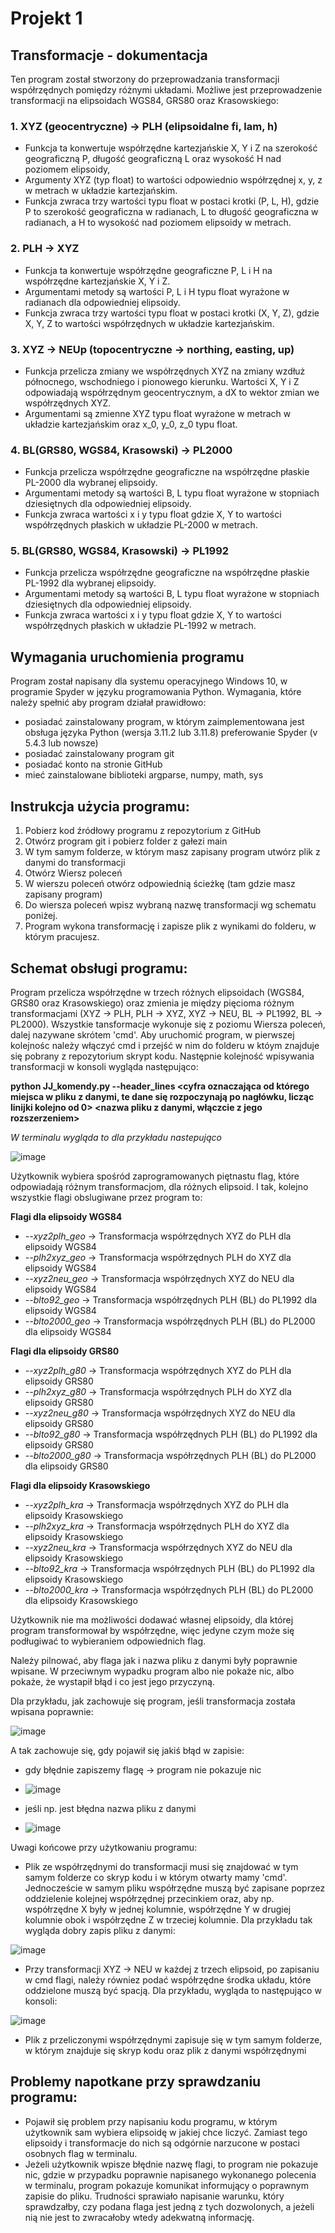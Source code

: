 # Projekt 1

## Transformacje - dokumentacja

Ten program został stworzony do przeprowadzania transformacji współrzędnych pomiędzy różnymi układami. 
Możliwe jest przeprowadzenie transformacji na elipsoidach WGS84, GRS80 oraz Krasowskiego:

### 1. XYZ (geocentryczne) -> PLH (elipsoidalne fi, lam, h)
-  Funkcja ta konwertuje współrzędne kartezjańskie X, Y i Z na szerokość geograficzną P, długość geograficzną L oraz wysokość H nad poziomem elipsoidy,
- Argumenty XYZ (typ float) to wartości odpowiednio współrzędnej x, y, z w metrach w układzie kartezjańskim. 
- Funkcja zwraca trzy wartości typu float w postaci krotki (P, L, H), gdzie P to szerokość geograficzna w radianach, L to długość geograficzna w radianach, a H to wysokość nad poziomem elipsoidy w metrach.

### 2. PLH -> XYZ
- Funkcja ta konwertuje współrzędne geograficzne P, L i H na współrzędne kartezjańskie X, Y i Z. 
- Argumentami metody są wartości P, L i H typu float wyrażone w radianach dla odpowiedniej elipsoidy.
- Funkcja zwraca trzy wartości typu float w postaci krotki (X, Y, Z), gdzie X, Y, Z to wartości współrzędnych w układzie kartezjańskim.

### 3. XYZ -> NEUp (topocentryczne -> northing, easting, up)
- Funkcja przelicza zmiany we współrzędnych XYZ na zmiany wzdłuż północnego, wschodniego i pionowego kierunku. Wartości X, Y i Z odpowiadają współrzędnym geocentrycznym, a dX to wektor zmian we współrzędnych XYZ.
- Argumentami są zmienne XYZ typu float wyrażone w metrach w układzie kartezjańskim oraz x_0, y_0, z_0 typu float.

### 4. BL(GRS80, WGS84, Krasowski) -> PL2000
- Funkcja przelicza współrzędne geograficzne na współrzędne płaskie PL-2000 dla wybranej elipsoidy.
- Argumentami metody są wartości B, L typu float wyrażone w stopniach dziesiętnych dla odpowiedniej elipsoidy.
- Funkcja zwraca wartości x i y typu float gdzie X, Y to wartości współrzędnych płaskich w układzie PL-2000 w metrach.

### 5. BL(GRS80, WGS84, Krasowski) -> PL1992
- Funkcja przelicza współrzędne geograficzne na współrzędne płaskie PL-1992 dla wybranej elipsoidy.
- Argumentami metody są wartości B, L typu float wyrażone w stopniach dziesiętnych dla odpowiedniej elipsoidy.
- Funkcja zwraca wartości x i y typu float gdzie X, Y to wartości współrzędnych płaskich w układzie PL-1992 w metrach.

  
## Wymagania uruchomienia programu  
Program został napisany dla systemu operacyjnego Windows 10, w programie Spyder w języku programowania Python. Wymagania, które należy spełnić aby program działał prawidłowo:
- posiadać zainstalowany program, w którym zaimplementowana jest obsługa języka Python (wersja 3.11.2 lub 3.11.8) preferowanie Spyder (v 5.4.3 lub nowsze)
 - posiadać zainstalowany program git 
- posiadać konto na stronie GitHub
- mieć zainstalowane biblioteki argparse, numpy, math, sys

  

## Instrukcja użycia programu:
1.	Pobierz kod źródłowy programu z repozytorium z GitHub
2.	Otwórz program git i pobierz folder z gałezi main
3.	W tym samym folderze, w którym masz zapisany program utwórz plik z danymi do transformacji
4.	Otwórz Wiersz poleceń
5.	W wierszu poleceń otwórz odpowiednią ścieżkę (tam gdzie masz zapisany program)
6.	Do wiersza poleceń wpisz wybraną nazwę transformacji wg schematu poniżej.
7.	Program wykona transformację i zapisze plik z wynikami do folderu, w którym pracujesz.



## Schemat obsługi programu:

Program przelicza współrzędne w trzech różnych elipsoidach (WGS84, GRS80 oraz Krasowskiego) oraz zmienia je między pięcioma różnym transformacjami (XYZ -> PLH, PLH -> XYZ, XYZ -> NEU, BL -> PL1992, BL -> PL2000). Wszystkie tansformacje wykonuje się z poziomu Wiersza poleceń, dalej nazywane skrótem 'cmd'. Aby uruchomić program, w pierwszej kolejnośc należy włączyć cmd i przejść w nim do folderu w któym znajduje się pobrany z repozytorium skrypt kodu. Następnie kolejność wpisywania transformacji w konsoli wygląda następująco:


**python JJ_komendy.py --header_lines <cyfra oznaczająca od którego miejsca w pliku z danymi, te dane się rozpoczynają po nagłówku, licząc linijki kolejno od 0>  <flaga transformacji> <nazwa pliku z danymi, włączcie z jego rozszerzeniem>**


*W terminalu wygląda to dla przykładu nastepująco*

![image](https://github.com/JulaSobczyk/JJ_projekt_repository/assets/166397896/70362744-6c41-4e94-8cd6-279a7ab87deb)

Użytkownik wybiera spośród zaprogramowanych piętnastu flag, które odpowiadają różnym transformacjom, dla różnych elipsoid. I tak, kolejno wszystkie flagi obslugiwane przez program to:

**Flagi dla elipsoidy WGS84**
- *--xyz2plh_geo* -> Transformacja współrzędnych XYZ do PLH dla elipsoidy WGS84
- *--plh2xyz_geo* -> Transformacja współrzędnych PLH do XYZ dla elipsoidy WGS84
- *--xyz2neu_geo* -> Transformacja współrzędnych XYZ do NEU dla elipsoidy WGS84
- *--blto92_geo* -> Transformacja współrzędnych PLH (BL) do PL1992 dla elipsoidy WGS84
- *--blto2000_geo* -> Transformacja współrzędnych PLH (BL) do PL2000 dla elipsoidy WGS84

**Flagi dla elipsoidy GRS80** 
- *--xyz2plh_g80* -> Transformacja współrzędnych XYZ do PLH dla elipsoidy GRS80
- *--plh2xyz_g80* -> Transformacja współrzędnych PLH do XYZ dla elipsoidy GRS80
- *--xyz2neu_g80* -> Transformacja współrzędnych XYZ do NEU dla elipsoidy GRS80
- *--blto92_g80* -> Transformacja współrzędnych PLH (BL) do PL1992 dla elipsoidy GRS80
- *--blto2000_g80* -> Transformacja współrzędnych PLH (BL) do PL2000 dla elipsoidy GRS80

**Flagi dla elipsoidy Krasowskiego**
- *--xyz2plh_kra* -> Transformacja współrzędnych XYZ do PLH dla elipsoidy Krasowskiego
- *--plh2xyz_kra* -> Transformacja współrzędnych PLH do XYZ dla elipsoidy Krasowskiego
- *--xyz2neu_kra* -> Transformacja współrzędnych XYZ do NEU dla elipsoidy Krasowskiego
- *--blto92_kra* -> Transformacja współrzędnych PLH (BL) do PL1992 dla elipsoidy Krasowskiego
- *--blto2000_kra* -> Transformacja współrzędnych PLH (BL) do PL2000 dla elipsoidy Krasowskiego

Użytkownik nie ma możliwości dodawać własnej elipsoidy, dla której program transformował by współrzędne, więc jedyne czym może się podługiwać to wybieraniem odpowiednich flag. 

Należy pilnować, aby flaga jak i nazwa pliku z danymi były poprawnie wpisane. W przeciwnym wypadku program albo nie pokaże nic, albo pokaże, że wystapił błąd i co jest jego przyczyną.

Dla przykładu, jak zachowuje się program, jeśli transformacja została wpisana poprawnie:

![image](https://github.com/JulaSobczyk/JJ_projekt_repository/assets/166397896/4937dd3b-9462-439b-aa8a-922c1add3e8c)

A tak zachowuje się, gdy pojawił się jakiś błąd w zapisie:
- gdy błędnie zapiszemy flagę -> program nie pokazuje nic
- 
  ![image](https://github.com/JulaSobczyk/JJ_projekt_repository/assets/166397896/31640da8-af72-4b81-a2e1-1798b8928e64)

- jeśli np. jest błędna nazwa pliku z danymi
- 
  ![image](https://github.com/JulaSobczyk/JJ_projekt_repository/assets/166397896/633ab701-4df8-4d6c-8993-1f879689ed72)

Uwagi końcowe przy użytkowaniu programu:
- Plik ze współrzędnymi do transformacji musi się znajdować w tym samym folderze co skryp kodu i w którym otwarty mamy 'cmd'. Jednoczeście w samym pliku współrzędne muszą być zapisane poprzez oddzielenie kolejnej współrzędnej przecinkiem oraz, aby np. współrzędne X były w jednej kolumnie, współrzędne Y w drugiej kolumnie obok i współrzędne Z w trzeciej kolumnie. Dla przykładu tak wygląda dobry zapis pliku z danymi:
  
![image](https://github.com/JulaSobczyk/JJ_projekt_repository/assets/166397896/efeb2dbd-f2a3-4e7a-9ea9-25b44a1eac31)

- Przy transformacji XYZ -> NEU w każdej z trzech elipsoid, po zapisaniu w cmd flagi, należy równiez podać współrzędne środka układu, które oddzielone muszą być spacją. Dla przykładu, wygląda to następująco w konsoli:

![image](https://github.com/JulaSobczyk/JJ_projekt_repository/assets/166397896/6fb0d8b7-1a2e-4856-a80c-ecb69e95f588)

- Plik z przeliczonymi współrzędnymi zapisuje się w tym samym folderze, w którym znajduje się skryp kodu oraz plik z danymi współrzędnymi
  
## Problemy napotkane przy sprawdzaniu programu:
- Pojawił się problem przy napisaniu kodu programu, w którym użytkownik sam wybiera elipsoidę w jakiej chce liczyć. Zamiast tego elipsoidy i transformacje do nich są odgórnie narzucone w postaci osobnych flag w terminalu.
- Jeżeli użytkownik wpisze błędnie nazwę flagi, to program nie pokazuje nic, gdzie w przypadku poprawnie napisanego wykonanego polecenia w terminalu, program pokazuje komunikat informujący o poprawnym zapisie do pliku. Trudności sprawiało napisanie warunku, który sprawdzałby, czy podana flaga jest jedną z tych dozwolonych, a jeżeli nią nie jest to zwracałoby wtedy adekwatną informację.

